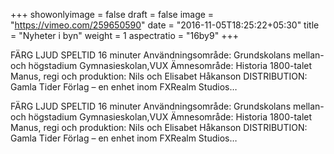 +++
showonlyimage = false
draft = false
image = "https://vimeo.com/259650590"
date = "2016-11-05T18:25:22+05:30"
title = "Nyheter i byn"
weight = 1
aspectratio = "16by9"
+++
FÄRG LJUD	SPELTID 16 minuter Användningsområde: Grundskolans mellan- och högstadium Gymnasieskolan,VUX Ämnesområde:	Historia 1800-talet Manus, regi och produktion:	Nils och Elisabet Håkanson DISTRIBUTION: Gamla Tider Förlag – en enhet inom FXRealm Studios…
<!-- more -->
FÄRG LJUD	SPELTID 16 minuter Användningsområde: Grundskolans mellan- och högstadium Gymnasieskolan,VUX Ämnesområde:	Historia 1800-talet Manus, regi och produktion:	Nils och Elisabet Håkanson DISTRIBUTION: Gamla Tider Förlag – en enhet inom FXRealm Studios…
